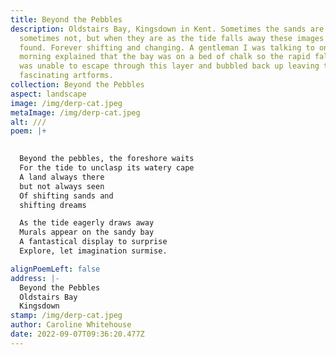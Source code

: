 ```yaml
---
title: Beyond the Pebbles
description: Oldstairs Bay, Kingsdown in Kent. Sometimes the sands are there and
  sometimes not, but when they are as the tide falls away these images can be
  found. Forever shifting and changing. A gentleman I was talking to one early
  morning explained that the bay was on a bed of chalk so the rapid falling tide
  was unable to escape through this layer and bubbled back up leaving these
  fascinating artforms.
collection: Beyond the Pebbles
aspect: landscape
image: /img/derp-cat.jpeg
metaImage: /img/derp-cat.jpeg
alt: ///
poem: |+
  

  Beyond the pebbles, the foreshore waits
  For the tide to unclasp its watery cape
  A land always there 
  but not always seen
  Of shifting sands and 
  shifting dreams

  As the tide eagerly draws away
  Murals appear on the sandy bay
  A fantastical display to surprise
  Explore, let imagination surmise.

alignPoemLeft: false
address: |-
  Beyond the Pebbles
  Oldstairs Bay
  Kingsdown
stamp: /img/derp-cat.jpeg
author: Caroline Whitehouse
date: 2022-09-07T09:36:20.477Z
---
```

